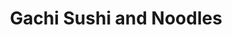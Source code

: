 ---
layout: place
title: Gachi Sushi and Noodles
permalink: /pennsylvania/philadelphia/gachi-sushi-and-noodles.html
stateAbbr: PA
stateName: Pennsylvania
cityName: Philadelphia
seo:
  type: restaurant
  links: https://www.gachisushi.com/
place_id: ChIJQ1B0RE_FxokRlfsQmc27hbo
photos:
  - name: >-
      places/ChIJQ1B0RE_FxokRlfsQmc27hbo/photos/AeeoHcIoEYvmdh1amQASI7nWSvWZPhSY75ZsoKFad3FM0iy3T5_9NovLPeUd-TaQ-_Gs1uHJg1WTUSP9QJC4VIafh6XPBientXi0z_k50W__WOjnb3AF4nZfE8V9s_NV-xACkKVOY7ZaU15mT25ZTTjdAdIgg_4I-x2UR40MigsHEN-lHzfaTVGBxZwm7o9Yu_-jdRGg0a7QkVfOvCRP0i8-xLVbkXS-XFKqWznsxpc0mBxzTRuCBzJ0cVMmnisPaEP5v2JVX37n6PDwKSDgfWGL45rlfmbMk4Az5_XAMl15mYBPum0x-eyiAviwnB8zLvWrlfHtKda8TCaJBfcQxulxFEcLbEaEeQFu2I3zfnm_GxoTvwlpbFzS7MXDNE26sJ22MMWWJTfcOlytrWy-6lkZ_yvoFicQNAY4vT1LM376Vv1LZw
    widthPx: 3861
    heightPx: 2569
    authorAttributions:
      - displayName: Verena Aibel
        uri: https://maps.google.com/maps/contrib/100658519967722000482
        photoUri: >-
          https://lh3.googleusercontent.com/a-/ALV-UjUTadQKH99quN82vPmbC6nDfc3wI_XaICeNm2_cU1MfNNznUwiW=s100-p-k-no-mo
    flagContentUri: >-
      https://www.google.com/local/imagery/report/?cb_client=maps_api_places.places_api&image_key=!1e10!2sCIHM0ogKEICAgICXy5CTVg&hl=en-US
    googleMapsUri: >-
      https://www.google.com/maps/place//data=!3m4!1e2!3m2!1sCIHM0ogKEICAgICXy5CTVg!2e10!4m2!3m1!1s0x89c6c54f44745043:0xba85bbcd9910fb95
  - name: >-
      places/ChIJQ1B0RE_FxokRlfsQmc27hbo/photos/AeeoHcKfQTfTAytPLUw3iDwI4jsQZp6X8VgGYF5ktW6CnEU9MjreBhZTtatGpxiEwitiz057hcWH5ROTolIzD_HlHkmIswMWhSnpMu8397jQ6GuznirCATJYDw2svh_UrQLNGxI25sNE8js6J907aYQc0VHcwoMavrOS6vA5uQ1DJ2wupTxEoDjLueVveGR0tecNRbMcoIt0BlC73MVJC9S0WQeI29bu-A-nQA6F0TsM4DGw6CHOX0VbXv5dTJotr2zyqFmFSLiGXeh2Xfsdf-SlVZk4GWW474t8BhAYELZgh7Lq_9LQJZb3XdYs5mgqPgQgxK4TgLvCXsmX1YQd45coZuAcSGB-E7PZm01jBVSbUjtcWbZA1WuT1Xyb40I2rCgMJN8fKxokYKBYyDiNfESgwIEeSlKCkg8Wyrsg8Qgj5L0
    widthPx: 3024
    heightPx: 4032
    authorAttributions:
      - displayName: Candice Lu
        uri: https://maps.google.com/maps/contrib/106489827914275221632
        photoUri: >-
          https://lh3.googleusercontent.com/a-/ALV-UjXICAKdHPhSmxagCjC1w00ApGFmNdJmEaWlxS9Fi9hUGFj3GHOiog=s100-p-k-no-mo
    flagContentUri: >-
      https://www.google.com/local/imagery/report/?cb_client=maps_api_places.places_api&image_key=!1e10!2sCIHM0ogKEICAgMDgx5vURQ&hl=en-US
    googleMapsUri: >-
      https://www.google.com/maps/place//data=!3m4!1e2!3m2!1sCIHM0ogKEICAgMDgx5vURQ!2e10!4m2!3m1!1s0x89c6c54f44745043:0xba85bbcd9910fb95
  - name: >-
      places/ChIJQ1B0RE_FxokRlfsQmc27hbo/photos/AeeoHcJnp7jV9JsU6ZrFOGZ4HP7OQoEY4HUyZtKAnir0fcCu5H3Hmg3bA9W3nmYJX8z4Ecx9vMrVlLhq0-XQP9dMyUSO9uQlYi0l0wjkSypVP7O-_c64WhsacdiHTwIP5vIKltgzxAyTfH3Jm47jtH5lxOD-admO2RcyZNyw6qoq4KziR0OpAFiOqVIbb7z_UpoDzJKgEBkEeMwZLZ2K9rmDjg71Vt47CtddAHeV7dCuBLDMw5iUh9opyZ4SnxO0_UhCNKESg_qfbW0LKtF-_52l3Ak4ORmGpIqloTHf7eijblPEjb6_lypibnqtZM5uhI_yKHDTNs-3T5Ngej-YKdLggNhlovXx1qVzAVjE8PfKRyMJMiXmA-hkh7_D_CcPrz1cl6uRimebe0rfH7mktPdoNF1mBilQgzOKJyjorf8PorU3k2k
    widthPx: 3024
    heightPx: 4032
    authorAttributions:
      - displayName: Parul Agrawal
        uri: https://maps.google.com/maps/contrib/104646515333248613899
        photoUri: >-
          https://lh3.googleusercontent.com/a/ACg8ocL0THashzoMd_fsheBu15Ew6R9fr99Up--_ZDjwL2_txB9JFQ=s100-p-k-no-mo
    flagContentUri: >-
      https://www.google.com/local/imagery/report/?cb_client=maps_api_places.places_api&image_key=!1e10!2sCIHM0ogKEICAgIC73ujXtQE&hl=en-US
    googleMapsUri: >-
      https://www.google.com/maps/place//data=!3m4!1e2!3m2!1sCIHM0ogKEICAgIC73ujXtQE!2e10!4m2!3m1!1s0x89c6c54f44745043:0xba85bbcd9910fb95
  - name: >-
      places/ChIJQ1B0RE_FxokRlfsQmc27hbo/photos/AeeoHcILp1pLsvIx2BdqhZCjE7RX8Q1O3PmJKaYnXuRU99bEmGi3ErOpTBzBL6aNxYyw6Gso2yIzbNrbBhk3RgiLQ8LE7MPnsHCfAnNLJTUod_bfZSZZQXZaYNp7aHyyvK165OpZSIntfbsJZ9fxcGD4PipOjIwZkH9m2PpAxnfj3CU9lXrkXnxkabqIOQW2TxsUPXbreNSE5ofi5FuZTrs7vesEb0IgtIb_aAKSWg5yqzWaMrPGpT2UK72ymLNJk1ecDFC5BqV_CHQgE2AhRZbYGo-LqxB5DEfRO7Hage-nUiGKVSpwE2IUs3rcIr_bmz6l1m84RK86-NtsG1h6jUNohZ8ZVax541n62MzUH2ly4qI1DOpB2696KMOSbWh__vn1khKJmB_urGARZwW4AL5abEodIFmyI75sqam5R_2XdkVTOFfj
    widthPx: 3000
    heightPx: 4000
    authorAttributions:
      - displayName: Darriel “Earthangelde” Robinson
        uri: https://maps.google.com/maps/contrib/105341731368303834557
        photoUri: >-
          https://lh3.googleusercontent.com/a-/ALV-UjWmdMCdah7D3kGDNCvglOXrMxz4TeHIntRyiT_etmTynZl9UzEC1A=s100-p-k-no-mo
    flagContentUri: >-
      https://www.google.com/local/imagery/report/?cb_client=maps_api_places.places_api&image_key=!1e10!2sCIHM0ogKEICAgIClo9DnpgE&hl=en-US
    googleMapsUri: >-
      https://www.google.com/maps/place//data=!3m4!1e2!3m2!1sCIHM0ogKEICAgIClo9DnpgE!2e10!4m2!3m1!1s0x89c6c54f44745043:0xba85bbcd9910fb95
  - name: >-
      places/ChIJQ1B0RE_FxokRlfsQmc27hbo/photos/AeeoHcI1TDhRE_sZuERK2B5ZM3F4RpdyoFhwJSwTTfRT-ty8bmyXoo4wYD3xofYXdVTNlO4aN38ah3DEfJ4CNOObkL15AS7wQ0m1Hwgm6lVf3_cZGGeg3aANbRtAUnhC9U3yT-_zlXC-TbKDERowiUBlC2M-5ZaNPFCK-sfnqFS1oRfVtB98vAH2aaAeQ6CnbUnh1xqBR2rrGGn2RcrpIZBKoKF-AT9Y73TlWeeyh2ikhfOFrCI7UzQb0fP41i9NCA2fRtjVeA3fu8YpLPtVpGhc1qhxJJsE9Z-ux6hCg5g9MRJH-bLjUaPD79yU-rOXAr17XP-kgusNQsWvOa4a-QMxZyJ-XnHnW55Zqd2GtBWLFUhI_YYZzGvqu7f7EnRdEzb6PHTVnKI3s0itbV2pcBMxu7y1I1TGucbiMjsoRx7lvAViPA
    widthPx: 4032
    heightPx: 3024
    authorAttributions:
      - displayName: Verena Aibel
        uri: https://maps.google.com/maps/contrib/100658519967722000482
        photoUri: >-
          https://lh3.googleusercontent.com/a-/ALV-UjUTadQKH99quN82vPmbC6nDfc3wI_XaICeNm2_cU1MfNNznUwiW=s100-p-k-no-mo
    flagContentUri: >-
      https://www.google.com/local/imagery/report/?cb_client=maps_api_places.places_api&image_key=!1e10!2sCIHM0ogKEICAgICXy5CTJg&hl=en-US
    googleMapsUri: >-
      https://www.google.com/maps/place//data=!3m4!1e2!3m2!1sCIHM0ogKEICAgICXy5CTJg!2e10!4m2!3m1!1s0x89c6c54f44745043:0xba85bbcd9910fb95
  - name: >-
      places/ChIJQ1B0RE_FxokRlfsQmc27hbo/photos/AeeoHcJxZlE_ojWDtBarNWVVBjm-blOHZWnTB3wUma0cZ9lHK4U1M5pW4sCeRQ6NJLWPMvPjkeBMXZCYxLY99QpMUn5-4iyysh7D3TsfodvdLMF1P-gvStoOTCiSJDVYltNKRB0BOMsATpQXunRM1GQMLohXaZxBPxJKMY6qZaJ6S_xYiNOizyJDVCLgta2vQNKqb8fgv5t7hIeWPIgd9_CHzsvQ6CZizn4NcLtAfh7F7JLR8GTrCiRU2ztuZVRPRoDDR1vL3UMVCaoCzet0ROeS_WMjl3Vx0-jLIOWTXICe7W2dJcob5Ayg-xvwhP-7vLP9qum_udOlsaXiiir-5EUEmZ9c4Y5TWGO__hePZR12-ew53FuCyfBl524H9SXMMVG8W8B1grhBkowMvvOAKTlP2_bgjEm547bF-O9fzQ7gjz7Gni9K
    widthPx: 4032
    heightPx: 3024
    authorAttributions:
      - displayName: Verena Aibel
        uri: https://maps.google.com/maps/contrib/100658519967722000482
        photoUri: >-
          https://lh3.googleusercontent.com/a-/ALV-UjUTadQKH99quN82vPmbC6nDfc3wI_XaICeNm2_cU1MfNNznUwiW=s100-p-k-no-mo
    flagContentUri: >-
      https://www.google.com/local/imagery/report/?cb_client=maps_api_places.places_api&image_key=!1e10!2sCIHM0ogKEICAgICXy5CT5gE&hl=en-US
    googleMapsUri: >-
      https://www.google.com/maps/place//data=!3m4!1e2!3m2!1sCIHM0ogKEICAgICXy5CT5gE!2e10!4m2!3m1!1s0x89c6c54f44745043:0xba85bbcd9910fb95
  - name: >-
      places/ChIJQ1B0RE_FxokRlfsQmc27hbo/photos/AeeoHcLVwelQJ3CowctS4eG8qL-5tnpEhbrFKFw1pc7lF_q3gpjeP4WJx_BnmxLVM6NniwN12gqn-6QFGs95Ci3VZ4IpbABPkRtQjRzynQzjZ1Ioae9T0u6LxBkuajv0M50GHuJ8VYF3nzEuYnzegkk8HsGknVs0M9jm2dskqtXdebdM7UVTTxMSsm3KSCLJpxZVC2y5h8PxA0v2LMc7ci-w8ZkRcnuGqFhILpnPLb_vfSobz-1hxCHIGn5QitsrTwFOOG2y2UbTUdmPl39Cm0dEbg9uQPo-ISjGbBcKAPToftnXn46ka2TW9NrWqk6myp3PBXdSlwy1-4PXml3g5VcPbgTZ87pJTUWNEFzW0K4Pv8g1uAk-11QzEFSHPaJRyD7sHXeA-AmoTz6kScJLvI3NCgyrD8ppuompCO1OKKN6aUWLGOfS
    widthPx: 3072
    heightPx: 4080
    authorAttributions:
      - displayName: Olga Andrizhievskaya
        uri: https://maps.google.com/maps/contrib/113265172580970152323
        photoUri: >-
          https://lh3.googleusercontent.com/a-/ALV-UjXPA4aqol21PQ4-A9l0rU0M-BJTaSZ0_fztD4dLRXL2lwIZWad-oA=s100-p-k-no-mo
    flagContentUri: >-
      https://www.google.com/local/imagery/report/?cb_client=maps_api_places.places_api&image_key=!1e10!2sCIHM0ogKEICAgIDJgLTRzQE&hl=en-US
    googleMapsUri: >-
      https://www.google.com/maps/place//data=!3m4!1e2!3m2!1sCIHM0ogKEICAgIDJgLTRzQE!2e10!4m2!3m1!1s0x89c6c54f44745043:0xba85bbcd9910fb95
  - name: >-
      places/ChIJQ1B0RE_FxokRlfsQmc27hbo/photos/AeeoHcJQ0Q0jnsK9jBtLraem2ZNhBR47PUMETb8uEubC3x7bt7KLONeglMnM2FwXGLccGTSeUaZ2sWx6p5c0g7E32gitOukQ4YUDeXwb_LMDJDUOOXNkGENRUj3wrr8gImndAgHt-TkCs5lKhnmpBwYjAZ9onB1bMBXSmSyRppIkumyKuny5Nf79mfZelLs4gmM_yYs4Ws9EW_jOC_j1uh_hg3k_9TCrATIjeOkY77CgAEBvBT74r9iXKJ_1GLAOHZPSu_QRCcfWWxKL_Rqy2bNfTzrVVqJw1KEKe0QLqOoxZuBcXmMYd3B1PrWKQQgRDQGCAtHoM2DBBUrsls9E5Cli_X8CKL-r-fumYrwhDM31gx3FN1oxOSjAO--i5BUbBRozmvuFpNrXyDx8U2V4IHhKfrtPAMn6o5VEQM2tYd0pR5Y
    widthPx: 3024
    heightPx: 4032
    authorAttributions:
      - displayName: Jessica Bricker
        uri: https://maps.google.com/maps/contrib/112322192311924041978
        photoUri: >-
          https://lh3.googleusercontent.com/a-/ALV-UjVKmD7fFiMCHgf-hfaRmgiRNp24YtJ3CIvl-GxJVrqUCF9HHxPwwg=s100-p-k-no-mo
    flagContentUri: >-
      https://www.google.com/local/imagery/report/?cb_client=maps_api_places.places_api&image_key=!1e10!2sCIHM0ogKEICAgICBpcrlLw&hl=en-US
    googleMapsUri: >-
      https://www.google.com/maps/place//data=!3m4!1e2!3m2!1sCIHM0ogKEICAgICBpcrlLw!2e10!4m2!3m1!1s0x89c6c54f44745043:0xba85bbcd9910fb95
  - name: >-
      places/ChIJQ1B0RE_FxokRlfsQmc27hbo/photos/AeeoHcLzC1vvR2v7Yinm2bjnqRp_KgXrqKwWcW42p-M5U3oIpbaC1mPXS36aP2_6B7DmAnHyVJqY22SPBAyPuTf-fpB91MwkEjC9NMqjJqd8TFdGhN9y6CYcQAv6ajXBASk6wcmV5JNZlF3-I4UwsjCgkCuUpzfV6elQsVxCbVXJYnlPSXDGTrti-mtIDepTONl3jPy7bXjMKtSVmgObzKEd2xUbZ-ig8Eqm6llA6Kl4F7Kvcj1JdMUU2eU4PQKkPv_GugWuquhY2n9_qVuobNEm24rRhhGdEKR7jDyaWmR6_O8a2u_0Mlcikc2OQdyqYCnyzLONBpu5BNhqRe885q6npAnEZlenuQ3QbWxxGl6qTYEV9-sjr0wuhbA7ir41OkgmLOlEEcuRXksmVkXCQS9jPlxrNAPxRDPPUygi9NEHmv6tsQE
    widthPx: 2865
    heightPx: 3104
    authorAttributions:
      - displayName: Verena Aibel
        uri: https://maps.google.com/maps/contrib/100658519967722000482
        photoUri: >-
          https://lh3.googleusercontent.com/a-/ALV-UjUTadQKH99quN82vPmbC6nDfc3wI_XaICeNm2_cU1MfNNznUwiW=s100-p-k-no-mo
    flagContentUri: >-
      https://www.google.com/local/imagery/report/?cb_client=maps_api_places.places_api&image_key=!1e10!2sCIHM0ogKEICAgICXy5CT2gE&hl=en-US
    googleMapsUri: >-
      https://www.google.com/maps/place//data=!3m4!1e2!3m2!1sCIHM0ogKEICAgICXy5CT2gE!2e10!4m2!3m1!1s0x89c6c54f44745043:0xba85bbcd9910fb95
  - name: >-
      places/ChIJQ1B0RE_FxokRlfsQmc27hbo/photos/AeeoHcI0rtL6KTTPFQY4K-Grl3x2qgTn4QVZGa3WS6lrXsmPLOk3t4GNeqcinaXO1omrMdcZeb7VBFq0x-tHJgrIaA2uNblrb7cK3gLSe9FwGQl-bdZiZZDyqjCMaxWvztqIzFKCW1Ihd56CNb7WSfB4KcpMpQeJ2RsJZbndDXWkl4JTqTBSDzLz4T2YigIo3qBsXeD90NJHXN8ayE58Ylw_5cb3Dk4Q-9nnp79H1fkdDFSgguL_gA3oogtqIwuV7qOTAA8WMzbvkBwTsNd-o-wt6k3mCRjF0ztKUE-jdS8V07SI1VSgrwE2iVnS7jjM8_uCZqSV4PXnlqoj1BC35h8ThiZ4tC2QZunJ8bFk25MCBqdm1tBhF5i8U1ZdlrpizkMTsBEA7E-r6DhclEzNkWStA3zM8sB7KHTFbrJt0daWpFHBSA
    widthPx: 3024
    heightPx: 4032
    authorAttributions:
      - displayName: Jay Ambal
        uri: https://maps.google.com/maps/contrib/115563488026582012483
        photoUri: >-
          https://lh3.googleusercontent.com/a-/ALV-UjVMY3m_dK7y6wj7PYePXEJX0Ap9rK2ZPRlKI0rJJ7EUkHh36nWx=s100-p-k-no-mo
    flagContentUri: >-
      https://www.google.com/local/imagery/report/?cb_client=maps_api_places.places_api&image_key=!1e10!2sCIHM0ogKEICAgICH2K6TDA&hl=en-US
    googleMapsUri: >-
      https://www.google.com/maps/place//data=!3m4!1e2!3m2!1sCIHM0ogKEICAgICH2K6TDA!2e10!4m2!3m1!1s0x89c6c54f44745043:0xba85bbcd9910fb95
address: 8800 Essington Ave, Philadelphia, PA 19153, USA
street: 8800 Essington Ave
city: Philadelphia
state: PA
zip: '19153'
country: USA
neighborhood: null
latitude: '39.874147'
longitude: '-75.251362'
accessibility_options:
  wheelchairAccessibleParking: true
  wheelchairAccessibleEntrance: true
  wheelchairAccessibleSeating: true
business_status: OPERATIONAL
name: Gachi Sushi and Noodles
google_maps_links:
  directionsUri: >-
    https://www.google.com/maps/dir//''/data=!4m7!4m6!1m1!4e2!1m2!1m1!1s0x89c6c54f44745043:0xba85bbcd9910fb95!3e0
  placeUri: https://maps.google.com/?cid=13440355154667830165
  writeAReviewUri: >-
    https://www.google.com/maps/place//data=!4m3!3m2!1s0x89c6c54f44745043:0xba85bbcd9910fb95!12e1
  reviewsUri: >-
    https://www.google.com/maps/place//data=!4m4!3m3!1s0x89c6c54f44745043:0xba85bbcd9910fb95!9m1!1b1
  photosUri: >-
    https://www.google.com/maps/place//data=!4m3!3m2!1s0x89c6c54f44745043:0xba85bbcd9910fb95!10e5
primary_type: Sushi Restaurant
opening_hours:
  regular: null
  current: null
secondary_opening_hours:
  regular:
    weekdayDescriptions: null
    type: null
  current:
    weekdayDescriptions: null
    type: null
phone: (215) 365-7419
price_level: null
price_range: $10 &ndash; $20
rating: '3.0'
rating_count: 66
website: https://www.gachisushi.com/
description: >-
  Discover Gachi Sushi and Noodles in Philadelphia, PA$$$Gachi Sushi and Noodles
  in Philadelphia, PA, stands out as a casual sushi restaurant conveniently
  located near the airport, offering a welcoming spot for travelers and locals
  alike. This eatery specializes in fresh Japanese-inspired dishes, including a
  range of breakfast, lunch, and dinner selections that cater to various tastes,
  with thoughtful vegetarian options to accommodate different dietary
  preferences. Its accessible features, such as wheelchair-friendly parking and
  entrances, make it an inclusive choice for diners seeking sushi places near
  me. The atmosphere blends simplicity with flavorful meals, perfect for a quick
  bite or a relaxed meal after exploring the city. Whether you're hunting for
  top-rated sushi restaurants or just craving something light and satisfying,
  this spot delivers on convenience and variety.
generative_summary: >-
  Discover Gachi Sushi and Noodles in Philadelphia, PA$$$Gachi Sushi and Noodles
  in Philadelphia, PA, stands out as a casual sushi restaurant conveniently
  located near the airport, offering a welcoming spot for travelers and locals
  alike. This eatery specializes in fresh Japanese-inspired dishes, including a
  range of breakfast, lunch, and dinner selections that cater to various tastes,
  with thoughtful vegetarian options to accommodate different dietary
  preferences. Its accessible features, such as wheelchair-friendly parking and
  entrances, make it an inclusive choice for diners seeking sushi places near
  me. The atmosphere blends simplicity with flavorful meals, perfect for a quick
  bite or a relaxed meal after exploring the city. Whether you're hunting for
  top-rated sushi restaurants or just craving something light and satisfying,
  this spot delivers on convenience and variety.
generative_disclosure: Summarized by AI using the Grok-3-Mini model.
reviews: null
review_summary: >-
  What Customers Are Saying About Gachi Sushi$$$Visitors to this sushi spot
  often appreciate the fresh flavors and variety of options, making it a go-to
  for anyone searching for reliable Japanese places near me. While the overall
  experience gets solid nods for its convenient location and approachable menu,
  some folks mention that service can vary, adding a bit of unpredictability to
  the visit. Many enjoy the vegetarian choices and quick meals, highlighting
  them as highlights in a casual setting. That said, a few suggest that
  consistency in preparation could use a tweak, but the positives generally
  outweigh the minor hiccups. All in all, it's a spot worth trying if you're in
  the mood for sushi close to me, with enough good vibes to keep things upbeat
  and inviting.
review_disclosure: Summarized by AI using the Grok-3-Mini model.
parking_options: null
payment_options: null
allow_dogs: null
curbside_pickup: null
delivery: null
dine_in: null
good_for_children: null
good_for_groups: null
good_for_sports: null
live_music: null
menu_for_children: null
outdoor_seating: null
reservable: null
restroom: null
serves_beer: null
serves_breakfast: null
serves_brunch: null
serves_cocktails: null
serves_coffee: null
serves_dinner: null
serves_dessert: null
serves_lunch: null
serves_vegetarian_food: null
serves_wine: null
takeout: null
update_category: enterprise
places_description: null

---